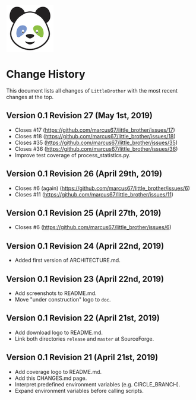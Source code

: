 ![LittleBrother-Logo](little_brother/static/icons/icon_baby-panda_128x128.png)

# Change History 

This document lists all changes of `LittleBrother` with the most recent changes at the top.

## Version 0.1 Revision 27 (May 1st, 2019)

* Closes #17 (https://github.com/marcus67/little_brother/issues/17)
* Closes #18 (https://github.com/marcus67/little_brother/issues/18)
* Closes #35 (https://github.com/marcus67/little_brother/issues/35)
* Closes #36 (https://github.com/marcus67/little_brother/issues/36)
* Improve test coverage of process_statistics.py.

## Version 0.1 Revision 26 (April 29th, 2019)

* Closes #6 (again) (https://github.com/marcus67/little_brother/issues/6)
* Closes #11 (https://github.com/marcus67/little_brother/issues/11)

## Version 0.1 Revision 25 (April 27th, 2019)

* Closes #6 (https://github.com/marcus67/little_brother/issues/6)

## Version 0.1 Revision 24 (April 22nd, 2019)

* Added first version of ARCHITECTURE.md.

## Version 0.1 Revision 23 (April 22nd, 2019)

* Add screenshots to README.md.
* Move "under construction" logo to `doc`.

## Version 0.1 Revision 22 (April 21st, 2019)

* Add download logo to README.md.
* Link both directories `release` and `master` at SourceForge.

## Version 0.1 Revision 21 (April 21st, 2019)

* Add coverage logo to README.md.
* Add this CHANGES.md page.
* Interpret predefined environment variables (e.g. CIRCLE_BRANCH).
* Expand environment variables before calling scripts.

